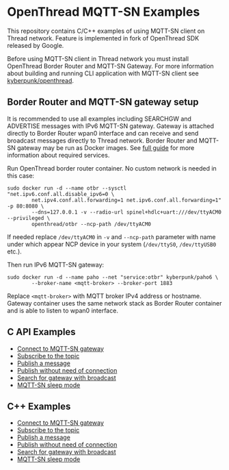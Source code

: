 # OpenThread MQTT-SN Examples

This repository contains C/C++ examples of using MQTT-SN client on Thread network. Feature is implemented in fork of OpenThread SDK released by Google.

Before using MQTT-SN client in Thread network you must install OpenThread Border Router and MQTT-SN Gateway. For more information about building and running CLI application with MQTT-SN client see [kyberpunk/openthread](https://github.com/kyberpunk/openthread/blob/master/README.md#Trying-MQTT-SN-client-with-CLI-application-example).

## Border Router and MQTT-SN gateway setup

It is recommended to use all examples including SEARCHGW and ADVERTISE messages with IPv6 MQTT-SN gateway. Gateway is attached directly to Border Router wpan0 interface and can receive and send broadcast messages directly to Thread network. Border Router and MQTT-SN gateway may be run as Docker images. See [full guide](https://github.com/kyberpunk/openthread/blob/master/README.md) for more information about required services.

Run OpenThread border router container. No custom network is needed in this case:
```
sudo docker run -d --name otbr --sysctl "net.ipv6.conf.all.disable_ipv6=0 \
        net.ipv4.conf.all.forwarding=1 net.ipv6.conf.all.forwarding=1" -p 80:8080 \
        --dns=127.0.0.1 -v --radio-url spinel+hdlc+uart:///dev/ttyACM0 --privileged \
        openthread/otbr --ncp-path /dev/ttyACM0
```

If needed replace `/dev/ttyACM0` in `-v` and `--ncp-path` parameter with name under which appear NCP device in your system (`/dev/ttyS0`, `/dev/ttyUSB0` etc.).

Then run IPv6 MQTT-SN gateway:

```
sudo docker run -d --name paho --net "service:otbr" kyberpunk/paho6 \
        --broker-name <mqtt-broker> --broker-port 1883
```

Replace `<mqtt-broker>` with MQTT broker IPv4 address or hostname. Gateway container uses the same network stack as Border Router container and is able to listen to wpan0 interface.

## C API Examples

* [Connect to MQTT-SN gateway](examples/c_mqttsn_connect)
* [Subscribe to the topic](examples/c_mqttsn_subscribe)
* [Publish a message](examples/c_mqttsn_publish)
* [Publish without need of connection](examples/c_mqttsn_publish_without_connect)
* [Search for gateway with broadcast](examples/c_mqttsn_searchgw)
* [MQTT-SN sleep mode](examples/c_mqttsn_sleep)

## C++ Examples

* [Connect to MQTT-SN gateway](examples/cpp_mqttsn_connect)
* [Subscribe to the topic](examples/cpp_mqttsn_subscribe)
* [Publish a message](examples/cpp_mqttsn_publish)
* [Publish without need of connection](examples/cpp_mqttsn_publish_without_connect)
* [Search for gateway with broadcast](examples/cpp_mqttsn_searchgw)
* [MQTT-SN sleep mode](examples/cpp_mqttsn_sleep)
